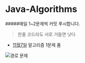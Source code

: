 # Java-Algorithms
<!--Heading-->
#####매일 1~2문제씩 커밋 푸시합니다.
> 한줄 코드라도 서로 거들면 낫다

-  [11월7일](https://github.com/Mcgeolypazun/Java-Algorithms/tree/main/src/november7th) 알고리즘 1문제 품
  
![경로 문제](https://github.com/Mcgeolypazun/Java-Algorithms/assets/79851594/4089f25b-9086-4a20-a190-04717cd15b62)
